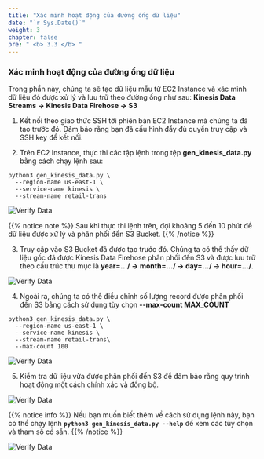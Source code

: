 ```yaml
---
title: "Xác minh hoạt động của đường ống dữ liệu"
date: "`r Sys.Date()`"
weight: 3
chapter: false
pre: " <b> 3.3 </b> "
---
```


### Xác minh hoạt động của đường ống dữ liệu

Trong phần này, chúng ta sẽ tạo dữ liệu mẫu từ EC2 Instance và xác minh dữ liệu đó được xử lý và lưu trữ theo đường ống như sau: **Kinesis Data Streams -> Kinesis Data Firehose -> S3**

1. Kết nối theo giao thức SSH tới phiên bản EC2 Instance mà chúng ta đã tạo trước đó. Đảm bảo rằng bạn đã cấu hình đầy đủ quyền truy cập và SSH key để kết nối.

2. Trên EC2 Instance, thực thi các tập lệnh trong tệp **gen_kinesis_data.py** bằng cách chạy lệnh sau:

```shell script
python3 gen_kinesis_data.py \
  --region-name us-east-1 \
  --service-name kinesis \
  --stream-name retail-trans
```

![Verify Data](/ws2-bussiness-intelligence-system-aws/images/3.3-VerifyDataPipelineOperation/0001-verifydata.png?featherlight=false&width=70pc)

{{% notice note %}}
Sau khi thực thi lệnh trên, đợi khoảng 5 đến 10 phút để dữ liệu được xử lý và phân phối đến S3 Bucket.
{{% /notice %}}

3.  Truy cập vào S3 Bucket đã được tạo trước đó. Chúng ta có thể thấy dữ liệu gốc đã được Kinesis Data Firehose phân phối đến S3 và được lưu trữ theo cấu trúc thư mục là **year=.../ -> month=.../ -> day=.../ -> hour=.../**.

![Verify Data](/ws2-bussiness-intelligence-system-aws/images/3.3-VerifyDataPipelineOperation/0002-verifydata.png?featherlight=false&width=70pc)

4. Ngoài ra, chúng ta có thể điều chỉnh số lượng record được phân phối đến S3 bằng cách sử dụng tùy chọn **--max-count MAX_COUNT**

```shell script
python3 gen_kinesis_data.py \
  --region-name us-east-1 \
  --service-name kinesis \
  --stream-name retail-trans\
  --max-count 100
```

![Verify Data](/ws2-bussiness-intelligence-system-aws/images/3.3-VerifyDataPipelineOperation/0003-verifydata.png?featherlight=false&width=70pc)

5. Kiểm tra dữ liệu vừa được phân phối đến S3 để đảm bảo rằng quy trình hoạt động một cách chính xác và đồng bộ.

![Verify Data](/ws2-bussiness-intelligence-system-aws/images/3.3-VerifyDataPipelineOperation/0004-verifydata.png?featherlight=false&width=70pc)

{{% notice info %}}
Nếu bạn muốn biết thêm về cách sử dụng lệnh này, bạn có thể chạy lệnh **`python3 gen_kinesis_data.py --help`** để xem các tùy chọn và tham số có sẵn.
{{% /notice %}}

![Verify Data](/ws2-bussiness-intelligence-system-aws/images/3.3-VerifyDataPipelineOperation/0005-verifydata.png?featherlight=false&width=70pc)
